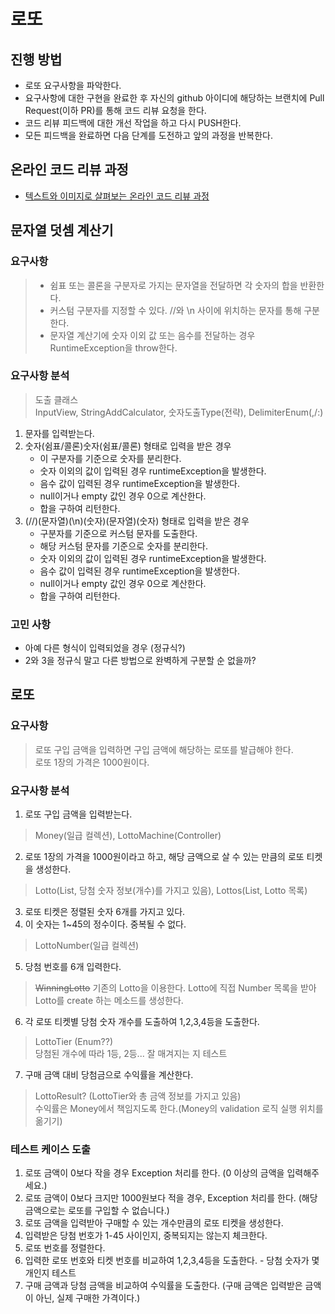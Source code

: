 # 로또
## 진행 방법
* 로또 요구사항을 파악한다.
* 요구사항에 대한 구현을 완료한 후 자신의 github 아이디에 해당하는 브랜치에 Pull Request(이하 PR)를 통해 코드 리뷰 요청을 한다.
* 코드 리뷰 피드백에 대한 개선 작업을 하고 다시 PUSH한다.
* 모든 피드백을 완료하면 다음 단계를 도전하고 앞의 과정을 반복한다.

## 온라인 코드 리뷰 과정
* [텍스트와 이미지로 살펴보는 온라인 코드 리뷰 과정](https://github.com/next-step/nextstep-docs/tree/master/codereview)

## 문자열 덧셈 계산기

### 요구사항

> * 쉼표 또는 콜론을 구분자로 가지는 문자열을 전달하면 각 숫자의 합을 반환한다.   
> * 커스텀 구분자를 지정할 수 있다.  //와 \n 사이에 위치하는 문자를 통해 구분한다.  
> * 문자열 계산기에 숫자 이외 값 또는 음수를 전달하는 경우 RuntimeException을 throw한다.  

### 요구사항 분석  

> 도출 클래스  
> InputView, StringAddCalculator, 숫자도출Type(전략), DelimiterEnum(,/:)

1. 문자를 입력받는다.  
2. 숫자(쉼표/콜론)숫자(쉼표/콜론) 형태로 입력을 받은 경우 
    - 이 구분자를 기준으로 숫자를 분리한다.  
    - 숫자 이외의 값이 입력된 경우 runtimeException을 발생한다.  
    - 음수 값이 입력된 경우 runtimeException을 발생한다.  
    - null이거나 empty 값인 경우 0으로 계산한다.  
    - 합을 구하여 리턴한다. 
3. (//)(문자열)(\n)(숫자)(문자열)(숫자) 형태로 입력을 받은 경우 
    - 구분자를 기준으로 커스텀 문자를 도출한다. 
    - 해당 커스텀 문자를 기준으로 숫자를 분리한다.  
    - 숫자 이외의 값이 입력된 경우 runtimeException을 발생한다.  
    - 음수 값이 입력된 경우 runtimeException을 발생한다.
    - null이거나 empty 값인 경우 0으로 계산한다.    
    - 합을 구하여 리턴한다.  

### 고민 사항  

* 아예 다른 형식이 입력되었을 경우 (정규식?)  
* 2와 3을 정규식 말고 다른 방법으로 완벽하게 구분할 순 없을까?  

## 로또  

### 요구사항  

> 로또 구입 금액을 입력하면 구입 금액에 해당하는 로또를 발급해야 한다.  
> 로또 1장의 가격은 1000원이다.

### 요구사항 분석  

1. 로또 구입 금액을 입력받는다.  
> Money(일급 컬렉션), LottoMachine(Controller)  
2. 로또 1장의 가격을 1000원이라고 하고, 해당 금액으로 살 수 있는 만큼의 로또 티켓을 생성한다.  
> Lotto(List<LottoNumber>, 당첨 숫자 정보(개수)를 가지고 있음), Lottos(List<Lotto>, Lotto 목록)  
3. 로또 티켓은 정렬된 숫자 6개를 가지고 있다.  
4. 이 숫자는 1~45의 정수이다. 중복될 수 없다.  
> LottoNumber(일급 컬렉션) 
5. 당첨 번호를 6개 입력한다.  
> ~~WinningLotto~~
> 기존의 Lotto을 이용한다. Lotto에 직접 Number 목록을 받아 Lotto를 create 하는 메소드를 생성한다.  
6. 각 로또 티켓별 당첨 숫자 개수를 도출하여 1,2,3,4등을 도출한다.  
> LottoTier (Enum??)  
> 당첨된 개수에 따라 1등, 2등... 잘 매겨지는 지 테스트  
7. 구매 금액 대비 당첨금으로 수익률을 계산한다.  
> LottoResult? (LottoTier와 총 금액 정보를 가지고 있음)  
> 수익률은 Money에서 책임지도록 한다.(Money의 validation 로직 실행 위치를 옮기기)  

### 테스트 케이스 도출  

1. 로또 금액이 0보다 작을 경우 Exception 처리를 한다. (0 이상의 금액을 입력해주세요.)
2. 로또 금액이 0보다 크지만 1000원보다 적을 경우, Exception 처리를 한다. (해당 금액으로는 로또를 구입할 수 없습니다.) 
3. 로또 금액을 입력받아 구매할 수 있는 개수만큼의 로또 티켓을 생성한다.  
4. 입력받은 당첨 번호가 1-45 사이인지, 중복되지는 않는지 체크한다.  
5. 로또 번호를 정렬한다. 
6. 입력한 로또 번호와 티켓 번호를 비교하여 1,2,3,4등을 도출한다. - 당첨 숫자가 몇 개인지 테스트
7. 구매 금액과 당첨 금액을 비교하여 수익률을 도출한다. (구매 금액은 입력받은 금액이 아닌, 실제 구매한 가격이다.)  
